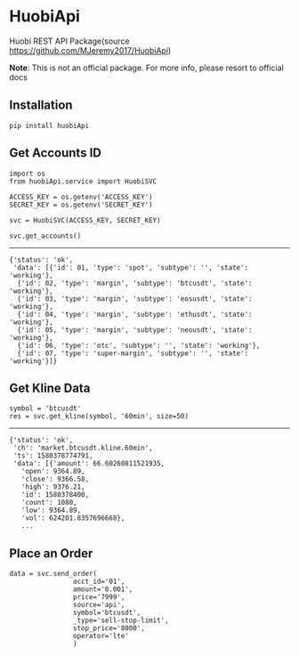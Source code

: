 # HuobiApi
Huobi REST API Package(source https://github.com/MJeremy2017/HuobiApi)

__Note__: This is not an official package. For more info, please resort to official docs

## Installation
```
pip install huobiApi
```

## Get Accounts ID

```
import os
from huobiApi.service import HuobiSVC

ACCESS_KEY = os.getenv('ACCESS_KEY')
SECRET_KEY = os.getenv('SECRET_KEY')

svc = HuobiSVC(ACCESS_KEY, SECRET_KEY)

svc.get_accounts()
```
---
```
{'status': 'ok',
 'data': [{'id': 01, 'type': 'spot', 'subtype': '', 'state': 'working'},
  {'id': 02, 'type': 'margin', 'subtype': 'btcusdt', 'state': 'working'},
  {'id': 03, 'type': 'margin', 'subtype': 'eosusdt', 'state': 'working'},
  {'id': 04, 'type': 'margin', 'subtype': 'ethusdt', 'state': 'working'},
  {'id': 05, 'type': 'margin', 'subtype': 'neousdt', 'state': 'working'},
  {'id': 06, 'type': 'otc', 'subtype': '', 'state': 'working'},
  {'id': 07, 'type': 'super-margin', 'subtype': '', 'state': 'working'}]}

```

## Get Kline Data
```
symbol = 'btcusdt'
res = svc.get_kline(symbol, '60min', size=50)
```
---
```
{'status': 'ok',
 'ch': 'market.btcusdt.kline.60min',
 'ts': 1580378774791,
 'data': [{'amount': 66.60260811521935,
   'open': 9364.89,
   'close': 9366.58,
   'high': 9376.21,
   'id': 1580378400,
   'count': 1080,
   'low': 9364.89,
   'vol': 624201.8357696668},
   ...
```

## Place an Order
```
data = svc.send_order(
                acct_id='01',
                amount='0.001',
                price='7999',
                source='api',
                symbol='btcusdt',
                _type='sell-stop-limit',
                stop_price='8000',
                operator='lte'
                )

```
